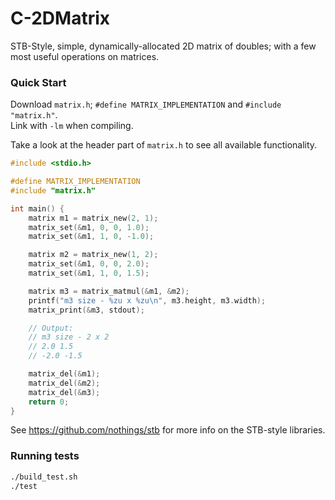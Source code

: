 # C-2DMatrix

STB-Style, simple, dynamically-allocated 2D matrix of doubles;
with a few most useful operations on matrices.


### Quick Start

Download `matrix.h`; `#define MATRIX_IMPLEMENTATION` and `#include "matrix.h"`.  
Link with `-lm` when compiling.

Take a look at the header part of `matrix.h` to see all available functionality.

```c
#include <stdio.h>

#define MATRIX_IMPLEMENTATION
#include "matrix.h"

int main() {
    matrix m1 = matrix_new(2, 1);
    matrix_set(&m1, 0, 0, 1.0);
    matrix_set(&m1, 1, 0, -1.0);

    matrix m2 = matrix_new(1, 2);
    matrix_set(&m1, 0, 0, 2.0);
    matrix_set(&m1, 1, 0, 1.5);

    matrix m3 = matrix_matmul(&m1, &m2);
    printf("m3 size - %zu x %zu\n", m3.height, m3.width);
    matrix_print(&m3, stdout);

    // Output:
    // m3 size - 2 x 2
    // 2.0 1.5
    // -2.0 -1.5

    matrix_del(&m1);
    matrix_del(&m2);
    matrix_del(&m3);
    return 0;
}
```

See <https://github.com/nothings/stb> for more info on the STB-style libraries.


### Running tests

```sh
./build_test.sh
./test
```
